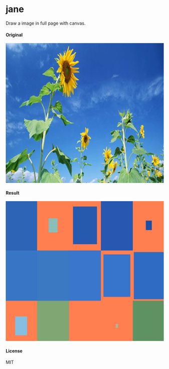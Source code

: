 # jane
Draw a image in full page with canvas. 

#### Original
<img src="images/1.jpeg" width="792px" height="445px">

#### Result
<img src="images/result.gif" width="792px" height="445px">

#### License
MIT
